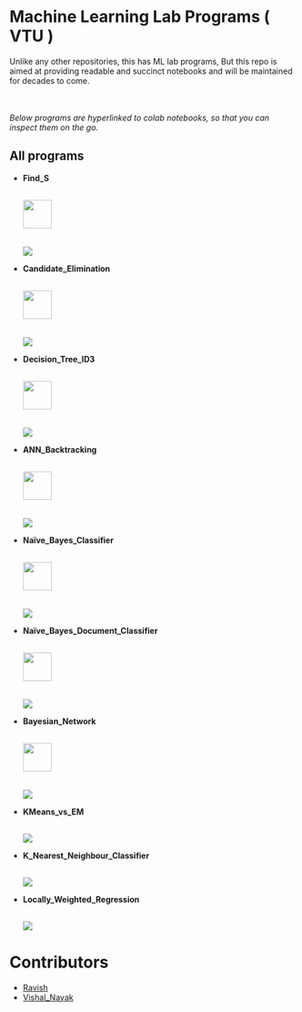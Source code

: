 # Machine Learning Lab Programs ( VTU )

Unlike any other repositories, this has ML lab programs,
But this repo is aimed at providing readable and succinct notebooks and will be maintained for decades to come.

<br>
<br>
<i>Below programs are hyperlinked to colab notebooks, so that you can inspect them on the go. </i> 

## All programs 
- **Find_S** <pre>  <a href="https://github.com/ravish0007/ml/blob/master/pdfs/1_find_s.pdf"> <img src="https://image.flaticon.com/icons/png/128/179/179483.png" height=50px width=50px align = "center"> </a>        <a href="https://colab.research.google.com/gist/ravish0007/faf21ae1c6d436630d87d2b92d702e66/1_find_s.ipynb"> <img src="https://colab.research.google.com/assets/colab-badge.svg" align="center"></a></pre> 


- **Candidate_Elimination** <pre>  <a href="https://github.com/ravish0007/ml/blob/master/pdfs/2_candidate_elimination.pdf"> <img src="https://image.flaticon.com/icons/png/128/179/179483.png" height=50px width=50px align = "center"> </a>        <a href="https://colab.research.google.com/gist/ravish0007/ca03476e8a0054a9025d9acef518c935/2_candidate_elimination.ipynb"> <img src="https://colab.research.google.com/assets/colab-badge.svg" align="center"></a>  </pre>

- **Decision_Tree_ID3** <pre>  <a href="https://github.com/ravish0007/ml/blob/master/pdfs/3_decision_tree_ID3.pdf"> <img src="https://image.flaticon.com/icons/png/128/179/179483.png" height=50px width=50px align = "center"> </a>        <a href="https://colab.research.google.com/gist/ravish0007/c3ae56f4e62b70b03d77362081b912f8/3_decision_tree_id3.ipynb" > <img src="https://colab.research.google.com/assets/colab-badge.svg" align="center"></a> </pre>

- **ANN_Backtracking** <pre>  <a href="https://github.com/ravish0007/ml/blob/master/pdfs/4_ann_backprop.pdf"> <img src="https://image.flaticon.com/icons/png/128/179/179483.png" height=50px width=50px align = "center"> </a>        <a href="https://colab.research.google.com/gist/ravish0007/3ca160a9c4c58630a235d1148bfaa210/4_ann_backprop.ipynb" > <img src="https://colab.research.google.com/assets/colab-badge.svg" align="center"></a> </pre>


- **Naïve_Bayes_Classifier** <pre>  <a href="https://github.com/ravish0007/ml/blob/master/pdfs/5_naive_bayes_classifier.pdf"> <img src="https://image.flaticon.com/icons/png/128/179/179483.png" height=50px width=50px align = "center"> </a>        <a href="https://colab.research.google.com/gist/ravish0007/7af2297f005a81391653b36372fc9556/5_naive_bayes_classifier.ipynb" > <img src="https://colab.research.google.com/assets/colab-badge.svg" align="center"></a> </pre>


- **Naïve_Bayes_Document_Classifier** <pre>  <a href="https://github.com/ravish0007/ml/blob/master/pdfs/6_naive_bayes_doc_classifier.pdf"> <img src="https://image.flaticon.com/icons/png/128/179/179483.png" height=50px width=50px align = "center"> </a>        <a href="https://colab.research.google.com/gist/ravish0007/7642d5678c1a842ac00e8da442f62029/6_naive_bayes_doc_classification.ipynb" > <img src="https://colab.research.google.com/assets/colab-badge.svg" align="center"></a> </pre>

- **Bayesian_Network** <pre>  <a href="https://github.com/ravish0007/ml/blob/master/pdfs/7_bayesian_network.pdf"> <img src="https://image.flaticon.com/icons/png/128/179/179483.png" height=50px width=50px align = "center"> </a>        <a href="https://colab.research.google.com/gist/ravish0007/2229576288831102137adb4e0a1f2c91/7_bayesian_network.ipynb" > <img src="https://colab.research.google.com/assets/colab-badge.svg" align="center"></a> </pre>

- **KMeans_vs_EM** <pre>    <a href="https://github.com/ravish0007/ml/blob/master/pdfs/8_k_means_gmm.pdf" > <img src="https://colab.research.google.com/assets/colab-badge.svg" align="center"></a> </pre>

- **K_Nearest_Neighbour_Classifier** <pre>    <a href="https://github.com/ravish0007/ml/blob/master/pdfs/9_k_nearest_neighbour.pdf" > <img src="https://colab.research.google.com/assets/colab-badge.svg" align="center"></a> </pre>

- **Locally_Weighted_Regression** <pre>    <a href="https://github.com/ravish0007/ml/blob/master/pdfs/10_local_weighted_regression.pdf" > <img src="https://colab.research.google.com/assets/colab-badge.svg" align="center"></a> </pre>

# Contributors

* [Ravish](https://github.com/ravish0007)<br>
* [Vishal_Nayak](https://github.com/LastBencher-98)<br>






